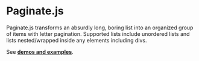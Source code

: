 <h1>Paginate.js</h1>

<p>Paginate.js transforms an absurdly long, boring list into an organized group of items with letter pagination. Supported lists include unordered lists and lists nested/wrapped inside any elements including divs.</p>

<p>See <strong><a href="http://projects.techtalkshq.com/paginate-js/">demos and examples</a></strong>.</p>
